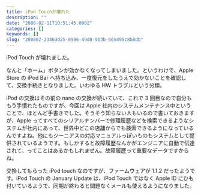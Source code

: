 ```yaml
---
title: iPod Touchが壊れた
description: ""
date: "2008-02-11T10:51:45.000Z"
categories: []
keywords: []
slug: "200802-23463d25-8986-49d8-9b3b-665495c8b8db"
---
```


iPod Touch が壊れました。

なんと「ホーム」ボタンが効かなくなってしまいました。というわけで、Apple Store の iPod Bar へ持ち込み、一度復元をしたうえで効かないことを確認して、交換手続きとなりました。いわゆる HW トラブルという分類。

iPod の交換はその前の nano の交換が続いていて、これで 3 回目なので自分ももう手慣れたものですが、今回は Apple 社内のシステムメンテナンス中ということで、ほとんど手書きでした。そうそう知らない人もいるので書いておきますが、Apple ってすべてのシリアルナンバーで修理履歴などを検索できるようなシステムが社内にあって、世界中どこの店舗からでも検索できるようになっているんですよね。他にもジーニアスの対応マニュアルっぽいものもシステムとして提供されているようです。もしかすると故障履歴なんかがエンジニアに自動で伝達されて、ってことはあるかもしれません。故障履歴って重要なデータですからね。

交換してもらった iPod touch なのですが、ファームウェアが 1.1.2 だったようです。iPod Touch の January Update は、iPod Touch ではなく Apple ID にひも付いているようで、同期が終わると問題なくメールも使えるようになりました。
